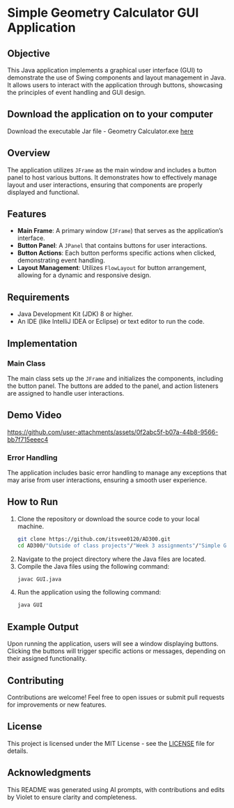 

# Simple Geometry Calculator GUI Application

## Objective
This Java application implements a graphical user interface (GUI) to demonstrate the use of Swing components and layout management in Java. It allows users to interact with the application through buttons, showcasing the principles of event handling and GUI design.

## Download the application on to your computer
Download the executable Jar file - Geometry Calculator.exe [here](https://drive.google.com/file/d/15gnB0SBaSahdlA8Nk47iMMDdd5qNQPFQ/view?usp=drive_link)

## Overview
The application utilizes `JFrame` as the main window and includes a button panel to host various buttons. It demonstrates how to effectively manage layout and user interactions, ensuring that components are properly displayed and functional.

## Features
- **Main Frame**: A primary window (`JFrame`) that serves as the application’s interface.
- **Button Panel**: A `JPanel` that contains buttons for user interactions.
- **Button Actions**: Each button performs specific actions when clicked, demonstrating event handling.
- **Layout Management**: Utilizes `FlowLayout` for button arrangement, allowing for a dynamic and responsive design.

## Requirements
- Java Development Kit (JDK) 8 or higher.
- An IDE (like IntelliJ IDEA or Eclipse) or text editor to run the code.

## Implementation
### Main Class
The main class sets up the `JFrame` and initializes the components, including the button panel. The buttons are added to the panel, and action listeners are assigned to handle user interactions.

## Demo Video


https://github.com/user-attachments/assets/0f2abc5f-b07a-44b8-9566-bb7f715eeec4



### Error Handling
The application includes basic error handling to manage any exceptions that may arise from user interactions, ensuring a smooth user experience.

## How to Run
1. Clone the repository or download the source code to your local machine.
   ```bash
   git clone https://github.com/itsvee0120/AD300.git
   cd AD300/"Outside of class projects"/"Week 3 assignments"/"Simple Geometry Application GUI"
   ```
2. Navigate to the project directory where the Java files are located.
3. Compile the Java files using the following command:
   ```bash
   javac GUI.java
   ```
4. Run the application using the following command:
   ```bash
   java GUI
   ```

## Example Output
Upon running the application, users will see a window displaying buttons. Clicking the buttons will trigger specific actions or messages, depending on their assigned functionality.

## Contributing
Contributions are welcome! Feel free to open issues or submit pull requests for improvements or new features.

## License
This project is licensed under the MIT License - see the [LICENSE](LICENSE) file for details.

## Acknowledgments
This README was generated using AI prompts, with contributions and edits by Violet to ensure clarity and completeness.
